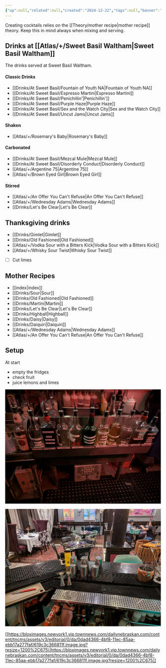 ```yaml
---
{"up":null,"related":null,"created":"2024-12-22","tags":null,"banner":"[[Pasted image 20241222145747.png]]","title":"Bartender Handbook","publish":true,"PassFrontmatter":true}
---
```



Creating cocktails relies on the [[Theory/mother recipe\|mother recipe]] theory. Keep this in mind always when mixing and serving.
## Drinks at [[Atlas/+/Sweet Basil Waltham\|Sweet Basil Waltham]]

The drinks served at Sweet Basil Waltham.

#### Classic Drinks
- [[Drinks/At Sweet Basil/Fountain of Youth NA\|Fountain of Youth NA]]
- [[Drinks/At Sweet Basil/Espresso Martini\|Espresso Martini]]
- [[Drinks/At Sweet Basil/Penichillin'\|Penichillin']]
- [[Drinks/At Sweet Basil/Purple Haze\|Purple Haze]]
- [[Drinks/At Sweet Basil/Sex and the Watch City\|Sex and the Watch City]]
- [[Drinks/At Sweet Basil/Uncut Jams\|Uncut Jams]]

#### Shaken
- [[Atlas/+/Rosemary's Baby\|Rosemary's Baby]]

#### Carbonated
- [[Drinks/At Sweet Basil/Mezcal Mule\|Mezcal Mule]]
- [[Drinks/At Sweet Basil/Disorderly Conduct\|Disorderly Conduct]]
- [[Atlas/+/Argentine 75\|Argentine 75]]
- [[Atlas/+/Brown Eyed Girl\|Brown Eyed Girl]]

#### Stirred
- [[Atlas/+/An Offer You Can't Refuse\|An Offer You Can't Refuse]]
- [[Atlas/+/Wednesday Adams\|Wednesday Adams]]
- [[Drinks/Let's Be Clear\|Let's Be Clear]]

## Thanksgiving drinks
- [[Drinks/Gimlet\|Gimlet]]
- [[Drinks/Old Fashioned\|Old Fashioned]]
- [[Atlas/+/Vodka Sour with a Bitters Kick\|Vodka Sour with a Bitters Kick]]
- [[Atlas/+/Whisky Sour Twist\|Whisky Sour Twist]]

- [ ] Cut limes 

## Mother Recipes

- [[index\|index]]
- [[Drinks/Sour\|Sour]]
- [[Drinks/Old Fashioned\|Old Fashioned]]
- [[Drinks/Martini\|Martini]]
- [[Drinks/Let's Be Clear\|Let's Be Clear]]
- [[Drinks/Highball\|Highball]]
- [[Drinks/Daisy\|Daisy]]
- [[Drinks/Daiquiri\|Daiquiri]]
- [[Atlas/+/Wednesday Adams\|Wednesday Adams]]
- [[Atlas/+/An Offer You Can't Refuse\|An Offer You Can't Refuse]]


## Setup

At start
- empty the fridges 
- check fruit
- juice lemons and limes 

![Screenshot_20241208-142542.png](Atlas/utils/attachments/Screenshot_20241208-142542.png)

![PXL_20241215_215645164.jpg](Atlas/utils/attachments/PXL_20241215_215645164.jpg)



[[https://bloximages.newyork1.vip.townnews.com/dailynebraskan.com/content/tncms/assets/v3/editorial/0/da/0dad4366-4bf8-11ec-85aa-ebb17a277faf/619c3c366811f.image.jpg?resize=1200%2C675\|https://bloximages.newyork1.vip.townnews.com/dailynebraskan.com/content/tncms/assets/v3/editorial/0/da/0dad4366-4bf8-11ec-85aa-ebb17a277faf/619c3c366811f.image.jpg?resize=1200%2C675]]